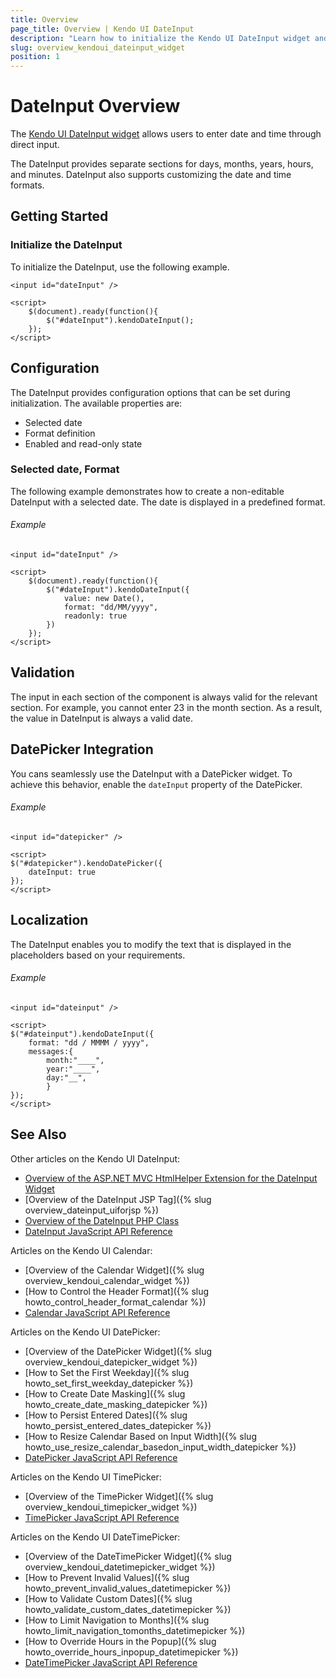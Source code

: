 ```yaml
---
title: Overview
page_title: Overview | Kendo UI DateInput
description: "Learn how to initialize the Kendo UI DateInput widget and configure its options."
slug: overview_kendoui_dateinput_widget
position: 1
---
```


# DateInput Overview

The [Kendo UI DateInput widget](http://demos.telerik.com/kendo-ui/dateinput/index) allows users to enter date and time through direct input.

The DateInput provides separate sections for days, months, years, hours, and minutes. DateInput also supports customizing the date and time formats.

## Getting Started

### Initialize the DateInput

To initialize the DateInput, use the following example.

    <input id="dateInput" />

    <script>
        $(document).ready(function(){
            $("#dateInput").kendoDateInput();
        });
    </script>

## Configuration

The DateInput provides configuration options that can be set during initialization. The available properties are:

* Selected date
* Format definition
* Enabled and read-only state

### Selected date, Format

The following example demonstrates how to create a non-editable DateInput with a selected date. The date is displayed in a predefined format.

###### Example

    <input id="dateInput" />

    <script>
        $(document).ready(function(){
            $("#dateInput").kendoDateInput({
                value: new Date(),
                format: "dd/MM/yyyy",
                readonly: true
            })
        });
    </script>


## Validation

The input in each section of the component is always valid for the relevant section. For example, you cannot enter 23 in the month section. As a result, the value in DateInput is always a valid date.

## DatePicker Integration

You cans seamlessly use the DateInput with a DatePicker widget. To achieve this behavior, enable the `dateInput` property of the DatePicker.

###### Example

    <input id="datepicker" />

    <script>
    $("#datepicker").kendoDatePicker({
        dateInput: true
    });
    </script>

## Localization

The DateInput enables you to modify the text that is displayed in the placeholders based on your requirements.

###### Example

    <input id="dateinput" />

    <script>
    $("#dateinput").kendoDateInput({
        format: "dd / MMMM / yyyy",
        messages:{
            month:"____",
            year:"____",
            day:"__",
            }
    });
    </script>

## See Also

Other articles on the Kendo UI DateInput:

* [Overview of the ASP.NET MVC HtmlHelper Extension for the DateInput Widget](/aspnet-mvc/helpers/dateinput/overview)
* [Overview of the DateInput JSP Tag]({% slug overview_dateinput_uiforjsp %})
* [Overview of the DateInput PHP Class](/php/widgets/dateinput/overview)
* [DateInput JavaScript API Reference](/api/javascript/ui/dateinput)

Articles on the Kendo UI Calendar:

* [Overview of the Calendar Widget]({% slug overview_kendoui_calendar_widget %})
* [How to Control the Header Format]({% slug howto_control_header_format_calendar %})
* [Calendar JavaScript API Reference](/api/javascript/ui/calendar)

Articles on the Kendo UI DatePicker:

* [Overview of the DatePicker Widget]({% slug overview_kendoui_datepicker_widget %})
* [How to Set the First Weekday]({% slug howto_set_first_weekday_datepicker %})
* [How to Create Date Masking]({% slug howto_create_date_masking_datepicker %})
* [How to Persist Entered Dates]({% slug howto_persist_entered_dates_datepicker %})
* [How to Resize Calendar Based on Input Width]({% slug howto_use_resize_calendar_basedon_input_width_datepicker %})
* [DatePicker JavaScript API Reference](/api/javascript/ui/datepicker)

Articles on the Kendo UI TimePicker:

* [Overview of the TimePicker Widget]({% slug overview_kendoui_timepicker_widget %})
* [TimePicker JavaScript API Reference](/api/javascript/ui/timepicker)

Articles on the Kendo UI DateTimePicker:

* [Overview of the DateTimePicker Widget]({% slug overview_kendoui_datetimepicker_widget %})
* [How to Prevent Invalid Values]({% slug howto_prevent_invalid_values_datetimepicker %})
* [How to Validate Custom Dates]({% slug howto_validate_custom_dates_datetimepicker %})
* [How to Limit Navigation to Months]({% slug howto_limit_navigation_tomonths_datetimepicker %})
* [How to Override Hours in the Popup]({% slug howto_override_hours_inpopup_datetimepicker %})
* [DateTimePicker JavaScript API Reference](/api/javascript/ui/datetimepicker)
